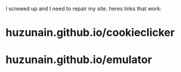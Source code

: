I screwed up and I need to repair my site.
heres links that work:
# huzunain.github.io/cookieclicker
# huzunain.github.io/emulator
